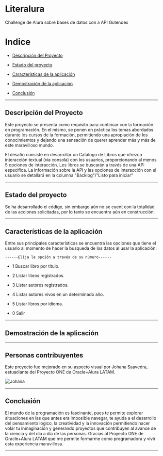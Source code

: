 # Literalura
Challenge de Alura sobre bases de datos con a API Gutendex

 # Indice 

- [Descripción del Proyecto](#descripción-del-proyecto)

- [Estado del proyecto](#estado-del-proyecto)

- [Características de la aplicación](#características-de-la-aplicación)

- [Demostración de la aplicación](#demostración-de-la-aplicación)

- [Conclusión](#conclusión)

---

## Descripción del Proyecto 

 Este proyecto se presenta como requisito para continuar con la formación en programación. En el mismo, se ponen en práctica los temas abordados durante los cursos de la formación, permitiendo una apropiación de los conocimiemtos y dejando una sensación de querer aprender más y más de este maravilloso mundo.

 El desafío consiste en desarrollar un Catálogo de Libros que ofrezca interacción textual (vía consola) con los usuarios, proporcionando al menos 5 opciones de interacción. Los libros se buscarán a través de una API específica. La información sobre la API y las opciones de interacción con el usuario se detallará en la columna "Backlog"/"Listo para iniciar"
 
---

## Estado del proyecto

Se ha desarrollado el código, sin embargo aún no se cuent con la totalidad de las acciones solicitadas, por lo tanto se encuentra aún en construcción.

---

## Características de la aplicación

Entre sus principales características se encuentra las opciones que tiene el usuario al momento de hacer la busqueda de los datos al usar la aplicación:

`------Elija la opción a través de su número------ ` 

- 1 Buscar libro por título.

- 2 Listar libros registrados.

- 3 Listar autores registrados.

- 4 Listar autores vivos en un determinado año.

- 5 Listar libros por idioma.

- 0 Salir

---

## Demostración de la aplicación

 

---

## Personas contribuyentes

Este proyecto fue mejorado en su aspecto visual por Johana Saavedra, estuadiante del Proyecto ONE de Oracle+Alura LATAM.

![Johana](https://github.com/user-attachments/assets/38dff73c-fe26-44e3-a8cd-844edc62c4a6)

---

## Conclusión

El mundo de la programación es fascinante, pues te permite explorar situaciones en las que antes era imposible navegar, te ayuda a el desarrollo del pensamiento lógico, la creatividad y la innovación permitiendo hacer volar tu inmaginación y generando proyectos que contribuyen al avance de la ciencia y del día a día de las personas.
Gracias al Proyecto ONE de Oracle+Alura LATAM que me permite formarme como programadora y vivir esta experiencia maravillosa.

---
